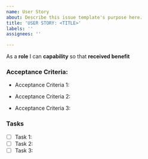 ```yaml
---
name: User Story
about: Describe this issue template's purpose here.
title: 'USER STORY: <TITLE>'
labels: ''
assignees: ''

---
```


As a **role** I can **capability** so that **received benefit**

### Acceptance Criteria:
- Acceptance Criteria 1:
* Acceptance Criteria 2:
+ Acceptance Criteria 3:

### Tasks
- [ ] Task 1:
- [ ] Task 2:
- [ ] Task 3:
